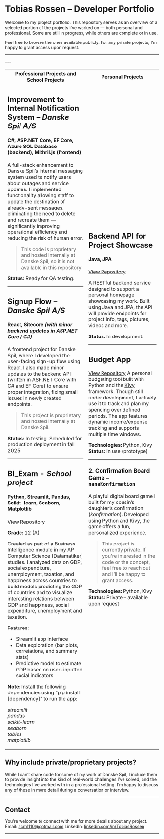 
# Tobias Rossen – Developer Portfolio

Welcome to my project portfolio. This repository serves as an overview of a selected portion of the projects I’ve worked on — both personal and professional. Some are still in progress, while others are complete or in use.

Feel free to browse the ones available publicly. For any private projects, I’m happy to grant access upon request.

---

<table>
  <tr>
    <th>Professional Projects and School Projects</th>
    <th>Personal Projects</th>
  </tr>
  <tr>
    <td>

## Improvement to Internal Notification System – *Danske Spil A/S*
#### C#, ASP.NET Core, EF Core, Azure SQL Database (backend), Mithril.js (frontend) 
A full-stack enhancement to Danske Spil’s internal messaging system used to notify users about outages and service updates.
I implemented functionality allowing staff to update the destination of already-sent messages, eliminating the need to delete and recreate them — significantly improving operational efficiency and reducing the risk of human error.

> This code is proprietary and hosted internally at Danske Spil, so it is not available in this repository.

**Status:** Ready for QA testing.

---

## Signup Flow – *Danske Spil A/S*
#### React, Sitecore *(with minor backend updates in ASP.NET Core / C#)*

A frontend project for Danske Spil, where I developed the user-facing sign-up flow using React. I also made minor updates to the backend API (written in ASP.NET Core with C# and EF Core) to ensure proper integration, fixing small issues in newly created endpoints.

> This project is proprietary and hosted internally at Danske Spil.

**Status:** In testing. Scheduled for production deployment in fall 2025

---

## BI_Exam - *School project* 

#### Python, Streamlit, Pandas, Scikit-learn, Seaborn, Matplotlib  
[View Repository](https://github.com/tobiasrossen/BI_Exam)

**Grade:** 12 (A)

Created as part of a Business Intelligence module in my AP Computer Science (Datamatiker) studies. I analyzed data on GDP, social expenditure, unemployment, taxation, and happiness across countries to build models predicting the GDP of countries and to visualize interesting relations between GDP and happiness, social expenditure, unemployment and taxation. 

Features:
- Streamlit app interface
- Data exploration (bar plots, correlations, and summary stats)
- Predictive model to estimate GDP based on user-inputted social indicators


**Note:** Install the following dependencies using "pip install [dependency]" to run the app:  
  
*streamlit*  
*pandas*  
*scikit-learn*  
*seaborn*  
*tables*  
*matplotlib*

  </td>
  ---
  <td>

## Backend API for Project Showcase
#### Java, JPA
[View Repository](https://github.com/YOUR_USERNAME/tobias-rossen-backend)

A RESTful backend service designed to support a personal homepage showcasing my work. Built using Java and JPA, the API will provide endpoints for project info, tags, pictures, videos and more.
  
**Status:** In development. 

---
## Budget App

[View Repository](https://github.com/YOUR_USERNAME/the-budget-app-proto-type)
A personal budgeting tool built with Python and the [Kivy](https://kivy.org/#home) framework. Though still under development, I actively use it to track and plan my spending over defined periods. The app features dynamic income/expense tracking and supports multiple time windows.

**Technologies:** Python, Kivy  
**Status:** In use (prototype)

---

### 2. Confirmation Board Game – `nanaKonfirmation`
A playful digital board game I built for my cousin’s daughter’s confirmation (*konfirmation*). Developed using Python and Kivy, the game offers a fun, personalized experience.

> This project is currently private. If you're interested in the code or the concept, feel free to reach out and I’ll be happy to grant access.

**Technologies:** Python, Kivy  
**Status:** Private – available upon request
  </td>
  </tr>
</table>









## Why include private/proprietary projects?

While I can’t share code for some of my work at Danske Spil, I include them to provide insight into the kind of real-world challenges I’ve solved, and the technologies I’ve worked with in a professional setting. I’m happy to discuss any of these in more detail during a conversation or interview.

---

## Contact

You’re welcome to connect with me for more details about any project.  
Email: acm1110@gotmail.com 
LinkedIn: [linkedin.com/in/TobiasRossen](https://linkedin.com/in/tobias-rossen-a3620668)

---



